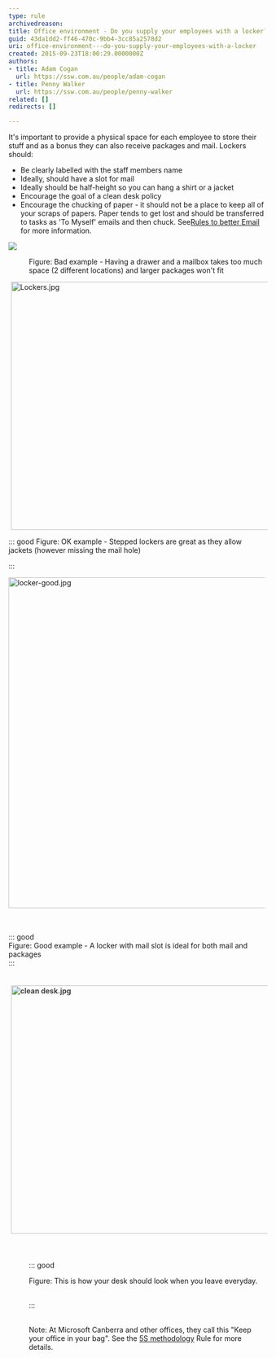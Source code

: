 ```yaml
---
type: rule
archivedreason: 
title: Office environment - Do you supply your employees with a locker?
guid: 43da1dd2-ff46-470c-9bb4-3cc85a2578d2
uri: office-environment---do-you-supply-your-employees-with-a-locker
created: 2015-09-23T18:00:29.0000000Z
authors:
- title: Adam Cogan
  url: https://ssw.com.au/people/adam-cogan
- title: Penny Walker
  url: https://ssw.com.au/people/penny-walker
related: []
redirects: []

---
```


It's important to provide a physical space for each employee to store their stuff and as a bonus they can also receive packages and mail. Lockers should:

<!--endintro-->

* Be clearly labelled with the staff members name
* Ideally, should have a slot for mail
* Ideally should be half-height so you can hang a shirt or a jacket
* Encourage the goal of a clean desk policy
* Encourage the chucking of paper - it should not be a place to keep all of your scraps of papers. Paper tends to get lost and should be transferred to tasks as 'To Myself' emails and then chuck. See[Rules to better Email](/_layouts/15/FIXUPREDIRECT.ASPX?WebId=3dfc0e07-e23a-4cbb-aac2-e778b71166a2&TermSetId=07da3ddf-0924-4cd2-a6d4-a4809ae20160&TermId=9775587d-d391-4b7d-8654-96953eeb9cfc) for more information.



![](drawer-bad.jpg)
<dl class="badImage"><dd>Figure: Bad example - Having a drawer and a mailbox takes too much space (2 different locations) and larger packages won't fit<br></dd></dl><dl class="ssw15-rteElement-ImageArea"><img src="Lockers.jpg" alt="Lockers.jpg" style="margin:0px 5px;width:650px;height:488px;"></dl>

::: good
Figure: OK example - Stepped lockers are great as they allow jackets (however missing the mail hole)

:::

<dl><dl class="ssw15-rteElement-ImageArea"> <img src="locker-good.jpg" alt="locker-good.jpg" style="width:650px;"> </dl><br><br>::: good<br>Figure: Good example - A locker with mail slot is ideal for both mail and packages<span style="color:#333333;background-color:initial;"></span><br>:::<br><br><p class="ssw15-rteElement-P"></p><dl class="ssw15-rteElement-ImageArea"><img src="clean desk.jpg" alt="clean desk.jpg" style="font-weight:bold;color:#444444;margin:5px;width:650px;height:488px;"></dl><dd><dl class="ssw15-rteElement-ImageArea"><br><br>::: good<br><dl class="ssw15-rteElement-ImageArea">Figure: This is how your desk should look when you leave everyday.</dl><br>:::<br><br></dl><p class="ssw15-rteElement-InfoBox">Note: At Microsoft Canberra and other offices, they call this "Keep your office in your bag". See the <a href="/_layouts/15/FIXUPREDIRECT.ASPX?WebId=3dfc0e07-e23a-4cbb-aac2-e778b71166a2&TermSetId=07da3ddf-0924-4cd2-a6d4-a4809ae20160&TermId=950fe59d-6cfa-4661-9c87-6b9420cf8e52">5S methodology</a> Rule for more details. <br></p></dd></dl>
